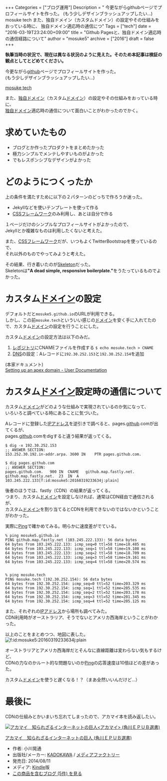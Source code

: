 +++
Categories = ["ブログ運用"]
Description = " 今更ながらgithubページでプロフィールサイトを作った。 (もう少しデザインブラッシュアップしたい…)  mosuke tech  また、独自ドメイン（カスタムドメイン）の設定やその仕組みをおっている時に、 独自ドメイン適応時の通信につ"
Tags = ["tech"]
date = "2016-03-19T23:24:00+09:00"
title = "Github Pagesと、独自ドメイン適応時の通信経路について"
author = "mosuke5"
archive = ["2016"]
draft = false
+++

<body>
<p><strong>執筆当時の状況で、現在は異なる状況のように見えた。そのため本記事は検証の観点としてとどめてください。</strong></p>

<p>今更ながら<a class="keyword" href="http://d.hatena.ne.jp/keyword/github">github</a>ページでプロフィールサイトを作った。<br>
(もう少しデザインブラッシュアップしたい…)</p>

<p><a href="http://mosuke.tech/">mosuke tech</a></p>

<p>また、<a class="keyword" href="http://d.hatena.ne.jp/keyword/%C6%C8%BC%AB%A5%C9%A5%E1%A5%A4%A5%F3">独自ドメイン</a>（カスタム<a class="keyword" href="http://d.hatena.ne.jp/keyword/%A5%C9%A5%E1%A5%A4%A5%F3">ドメイン</a>）の設定やその仕組みをおっている時に、<br>
<a class="keyword" href="http://d.hatena.ne.jp/keyword/%C6%C8%BC%AB%A5%C9%A5%E1%A5%A4%A5%F3">独自ドメイン</a>適応時の通信について面白いことがわかったのでかく。</p>

<h1>求めていたもの</h1>

<ul>
<li>ブログとか作ったプロダクトをまとめたかった</li>
<li>極力シンプルでメンテしやすいものがよかった</li>
<li>でもレスポンシブなデザインがよかった</li>
</ul>


<h1>どのようにつくったか</h1>

<p>上の条件を満たすために以下の２パターンのどっちで作ろうか迷った。</p>

<ul>
<li>Jekyllなどを使いテンプレートを使って作る</li>
<li>
<a class="keyword" href="http://d.hatena.ne.jp/keyword/CSS">CSS</a><a class="keyword" href="http://d.hatena.ne.jp/keyword/%A5%D5%A5%EC%A1%BC%A5%E0%A5%EF%A1%BC%A5%AF">フレームワーク</a>のみ利用し、あとは自分で作る</li>
</ul>


<p>１ページだけのシンプルなプロフィールサイトがよかったので、<br>
Jekyllとか複雑なものは利用したくないと考えた。</p>

<p>また、<a class="keyword" href="http://d.hatena.ne.jp/keyword/CSS">CSS</a><a class="keyword" href="http://d.hatena.ne.jp/keyword/%A5%D5%A5%EC%A1%BC%A5%E0%A5%EF%A1%BC%A5%AF">フレームワーク</a>だが、いつもよくTwitterBootstrapを使っているので、<br>
それ以外のものでやってみようと考えた。</p>

<p>その結果、行き着いたのが<a href="http://getskeleton.com/">Skeleton</a>だった。<br>
Skeletonは<b>"A dead simple, responsive boilerplate."</b>をうたっているものでよかった。</p>

<h1>カスタム<a class="keyword" href="http://d.hatena.ne.jp/keyword/%A5%C9%A5%E1%A5%A4%A5%F3">ドメイン</a>の設定</h1>

<p>デフォルトだと<code>mosuke5.github.io</code>のURLが利用できる。<br>
しかし、この前<code>mosuke.tech</code>といういい感じの<a class="keyword" href="http://d.hatena.ne.jp/keyword/%A5%C9%A5%E1%A5%A4%A5%F3">ドメイン</a>を安く手に入れてたので、カスタム<a class="keyword" href="http://d.hatena.ne.jp/keyword/%A5%C9%A5%E1%A5%A4%A5%F3">ドメイン</a>の設定を行うことにした。</p>

<p>カスタム<a class="keyword" href="http://d.hatena.ne.jp/keyword/%A5%C9%A5%E1%A5%A4%A5%F3">ドメイン</a>の設定方法は以下のみだ。</p>

<ol>
<li>
<a class="keyword" href="http://d.hatena.ne.jp/keyword/%A5%EC%A5%DD%A5%B8%A5%C8%A5%EA">レポジトリ</a>にCNAMEファイルを作成する <code>$ echo mosuke.tech &gt; CNAME</code>
</li>
<li>
<a class="keyword" href="http://d.hatena.ne.jp/keyword/DNS">DNS</a>の設定：Aレコードに<code>192.30.252.153</code>と<code>192.30.252.154</code>を追加</li>
</ol>


<p>(本家ドキュメント)<br>
<a href="https://help.github.com/articles/setting-up-an-apex-domain/">Setting up an apex domain - User Documentation</a></p>

<h1>カスタム<a class="keyword" href="http://d.hatena.ne.jp/keyword/%A5%C9%A5%E1%A5%A4%A5%F3">ドメイン</a>設定時の通信について</h1>

<p>カスタム<a class="keyword" href="http://d.hatena.ne.jp/keyword/%A5%C9%A5%E1%A5%A4%A5%F3">ドメイン</a>がどのような仕組みで実現されているのか気になって、<br>
いろいろと調べている時にあることに気づいた。</p>

<p>Aレコードに登録した<a class="keyword" href="http://d.hatena.ne.jp/keyword/IP%A5%A2%A5%C9%A5%EC%A5%B9">IPアドレス</a>を逆引きで調べると、pages.<a class="keyword" href="http://d.hatena.ne.jp/keyword/github">github</a>.comが出てくるが、<br>
pages.<a class="keyword" href="http://d.hatena.ne.jp/keyword/github">github</a>.comをdigすると違う結果が返ってくる。</p>

```
$ dig -x 192.30.252.153
;; ANSWER SECTION:
153.252.30.192.in-addr.arpa. 3600 IN    PTR pages.github.com.

$ dig pages.github.com
;; ANSWER SECTION:
pages.github.com.   900 IN  CNAME   github.map.fastly.net.
github.map.fastly.net.  23  IN  A   103.245.222.133[f:id:mosuke5:20160319233634j:plain] 
```


<p>後者のほうでは、fastly（CDN）の結果が返ってくる。<br>
つまり、カスタム<a class="keyword" href="http://d.hatena.ne.jp/keyword/%A5%C9%A5%E1%A5%A4%A5%F3">ドメイン</a>を設定しなければ、通常はCDN経由で通信されるが、<br>
カスタム<a class="keyword" href="http://d.hatena.ne.jp/keyword/%A5%C9%A5%E1%A5%A4%A5%F3">ドメイン</a>を割り当てるとCDNを利用できないのではないかということがわかった。</p>

<p>実際に<a class="keyword" href="http://d.hatena.ne.jp/keyword/Ping">Ping</a>で確かめてみる。明らかに速度差がでている。</p>

```
% ping mosuke5.github.io
PING github.map.fastly.net (103.245.222.133): 56 data bytes
64 bytes from 103.245.222.133: icmp_seq=0 ttl=58 time=18.485 ms
64 bytes from 103.245.222.133: icmp_seq=1 ttl=58 time=19.108 ms
64 bytes from 103.245.222.133: icmp_seq=2 ttl=58 time=18.709 ms
64 bytes from 103.245.222.133: icmp_seq=3 ttl=58 time=19.161 ms
64 bytes from 103.245.222.133: icmp_seq=4 ttl=58 time=20.574 ms


% ping mosuke.tech
PING mosuke.tech (192.30.252.154): 56 data bytes
64 bytes from 192.30.252.154: icmp_seq=0 ttl=52 time=203.329 ms
64 bytes from 192.30.252.154: icmp_seq=1 ttl=52 time=205.535 ms
64 bytes from 192.30.252.154: icmp_seq=2 ttl=52 time=203.178 ms
64 bytes from 192.30.252.154: icmp_seq=3 ttl=52 time=201.345 ms
64 bytes from 192.30.252.154: icmp_seq=4 ttl=52 time=205.125 ms 
```


<p>また、それぞれの<a class="keyword" href="http://d.hatena.ne.jp/keyword/IP%A5%A2%A5%C9%A5%EC%A5%B9">IPアドレス</a>から場所も調べてみた。<br>
CDN利用時がオーストラリア、そうでないとアメリカ西海岸ということがわかった。

<p>以上のことをまとめつつ、地図に表した。
<span itemscope itemtype="http://schema.org/Photograph"><img src="https://cdn-ak.f.st-hatena.com/images/fotolife/m/mosuke5/20160319/20160319233634.jpg" alt="f:id:mosuke5:20160319233634j:plain" title="f:id:mosuke5:20160319233634j:plain" class="hatena-fotolife" itemprop="image"></span></p>

<p>オーストラリアとアメリカ西海岸だとそんなに直線距離は変わらない気もするけど、<br>
CDNの力なのかルート的な問題ないのか<a class="keyword" href="http://d.hatena.ne.jp/keyword/Ping">Ping</a>の応答速度は10倍ほどの差があった。</p>

<p>カスタム<a class="keyword" href="http://d.hatena.ne.jp/keyword/%A5%C9%A5%E1%A5%A4%A5%F3">ドメイン</a>を使うと遅くなる！？（まあ全然いいんだけど…）</p>

<h1>最後に</h1>

<p>CDNの仕組みとかいまいち忘れてしまったので、アカマイ本を読み返したい。</p>

<p></p>
<div class="hatena-asin-detail">
<a href="http://www.amazon.co.jp/exec/obidos/ASIN/B00MIFE3BC/hatena-blog-22/"><img src="http://ecx.images-amazon.com/images/I/51T4L8K2yLL._SL160_.jpg" class="hatena-asin-detail-image" alt="アカマイ　知られざるインターネットの巨人&lt;アカマイ&gt; (角川ＥＰＵＢ選書)" title="アカマイ　知られざるインターネットの巨人&lt;アカマイ&gt; (角川ＥＰＵＢ選書)"></a><div class="hatena-asin-detail-info">
<p class="hatena-asin-detail-title"><a href="http://www.amazon.co.jp/exec/obidos/ASIN/B00MIFE3BC/hatena-blog-22/">アカマイ　知られざるインターネットの巨人 (角川ＥＰＵＢ選書)</a></p>
<ul>
<li>
<span class="hatena-asin-detail-label">作者:</span> 小川晃通</li>
<li>
<span class="hatena-asin-detail-label">出版社/メーカー:</span> <a class="keyword" href="http://d.hatena.ne.jp/keyword/KADOKAWA">KADOKAWA</a> / <a class="keyword" href="http://d.hatena.ne.jp/keyword/%A5%E1%A5%C7%A5%A3%A5%A2%A5%D5%A5%A1%A5%AF%A5%C8%A5%EA%A1%BC">メディアファクトリー</a>
</li>
<li>
<span class="hatena-asin-detail-label">発売日:</span> 2014/08/11</li>
<li>
<span class="hatena-asin-detail-label">メディア:</span> <a class="keyword" href="http://d.hatena.ne.jp/keyword/Kindle">Kindle</a>版</li>
<li><a href="http://d.hatena.ne.jp/asin/B00MIFE3BC/hatena-blog-22" target="_blank">この商品を含むブログ (5件) を見る</a></li>
</ul>
</div>
<div class="hatena-asin-detail-foot"></div>
</div>
</body>
